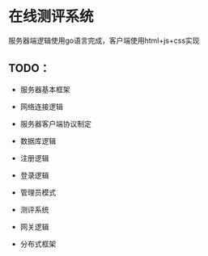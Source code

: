 # 在线测评系统

服务器端逻辑使用go语言完成，客户端使用html+js+css实现

## TODO：

- 服务器基本框架

- 网络连接逻辑

- 服务器客户端协议制定

- 数据库逻辑

- 注册逻辑

- 登录逻辑

- 管理员模式

- 测评系统

- 网关逻辑

- 分布式框架


